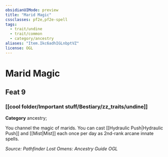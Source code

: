 ```yaml
---
obsidianUIMode: preview
title: "Marid Magic"
cssclasses: pf2e,pf2e-spell
tags:
  - trait/undine
  - trait/common
  - category/ancestry
aliases: "Item.Ikc6adhIGLnbptVZ"
license: OGL
---
```

# Marid Magic
## Feat 9
### [[cool folder/Important stuff/Bestiary/zz_traits/undine]]

**Category** ancestry; 




You channel the magic of marids. You can cast [[Hydraulic Push|Hydraulic Push]] and [[Mist|Mist]] each once per day as 2nd-rank arcane innate spells.

*Source: Pathfinder Lost Omens: Ancestry Guide*
*OGL*
